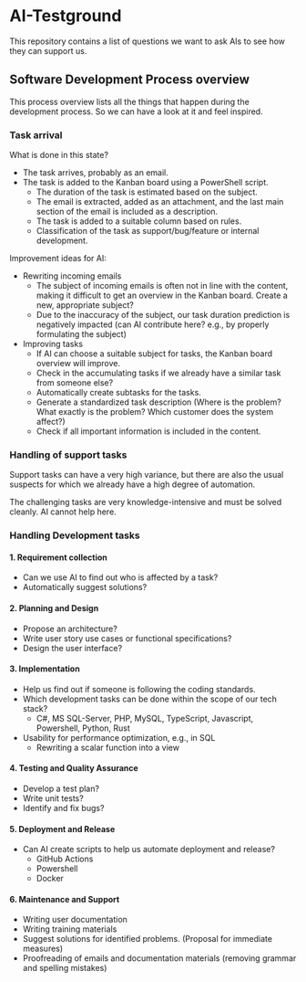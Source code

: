 # AI-Testground

This repository contains a list of questions we want to ask AIs to see how they can support us.

## Software Development Process overview

This process overview lists all the things that happen during the development process.
So we can have a look at it and feel inspired.

### Task arrival

What is done in this state?

- The task arrives, probably as an email.
- The task is added to the Kanban board using a PowerShell script.
  - The duration of the task is estimated based on the subject. 
  - The email is extracted, added as an attachment, and the last main section of the email is included as a description.
  - The task is added to a suitable column based on rules.
  - Classification of the task as support/bug/feature or internal development.

Improvement ideas for AI:

- Rewriting incoming emails
  - The subject of incoming emails is often not in line with the content, making it difficult to get an overview in the Kanban board. Create a new, appropriate subject?
  - Due to the inaccuracy of the subject, our task duration prediction is negatively impacted (can AI contribute here? e.g., by properly formulating the subject)
- Improving tasks
  - If AI can choose a suitable subject for tasks, the Kanban board overview will improve.
  - Check in the accumulating tasks if we already have a similar task from someone else?
  - Automatically create subtasks for the tasks.
  - Generate a standardized task description (Where is the problem? What exactly is the problem? Which customer does the system affect?)
  - Check if all important information is included in the content.

### Handling of support tasks

Support tasks can have a very high variance, but there are also the usual suspects for which
we already have a high degree of automation.

The challenging tasks are very knowledge-intensive and must be solved cleanly. AI cannot help here.

### Handling Development tasks

#### 1. Requirement collection

  - Can we use AI to find out who is affected by a task?
  - Automatically suggest solutions?

#### 2. Planning and Design

  - Propose an architecture?
  - Write user story use cases or functional specifications?
  - Design the user interface?

#### 3. Implementation

  - Help us find out if someone is following the coding standards.
  - Which development tasks can be done within the scope of our tech stack?
    - C#, MS SQL-Server, PHP, MySQL, TypeScript, Javascript, Powershell, Python, Rust
  - Usability for performance optimization, e.g., in SQL
    - Rewriting a scalar function into a view

#### 4. Testing and Quality Assurance

  - Develop a test plan?
  - Write unit tests?
  - Identify and fix bugs?

#### 5. Deployment and Release

- Can AI create scripts to help us automate deployment and release?
  - GitHub Actions
  - Powershell
  - Docker

#### 6. Maintenance and Support

  - Writing user documentation
  - Writing training materials
  - Suggest solutions for identified problems. (Proposal for immediate measures)
  - Proofreading of emails and documentation materials (removing grammar and spelling mistakes)
